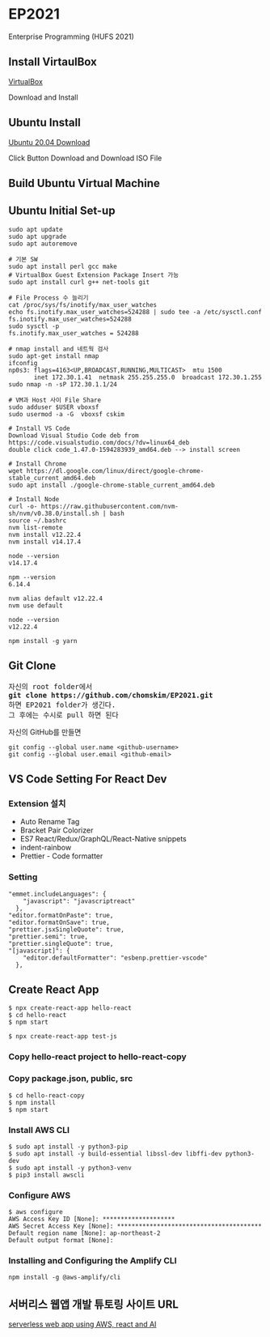 # EP2021

Enterprise Programming (HUFS 2021)

## Install VirtaulBox

[VirtualBox](https://www.virtualbox.org)

Download and Install

## Ubuntu Install

[Ubuntu 20.04 Download](https://ubuntu.com/download/desktop)

Click Button Download and Download ISO File

## Build Ubuntu Virtual Machine

## Ubuntu Initial Set-up

```
sudo apt update
sudo apt upgrade
sudo apt autoremove

# 기본 SW
sudo apt install perl gcc make
# VirtualBox Guest Extension Package Insert 가능
sudo apt install curl g++ net-tools git

# File Process 수 늘리기
cat /proc/sys/fs/inotify/max_user_watches
echo fs.inotify.max_user_watches=524288 | sudo tee -a /etc/sysctl.conf
fs.inotify.max_user_watches=524288
sudo sysctl -p
fs.inotify.max_user_watches = 524288

# nmap install and 네트웍 검사
sudo apt-get install nmap
ifconfig
np0s3: flags=4163<UP,BROADCAST,RUNNING,MULTICAST>  mtu 1500
       inet 172.30.1.41  netmask 255.255.255.0  broadcast 172.30.1.255
sudo nmap -n -sP 172.30.1.1/24

# VM과 Host 사이 File Share
sudo adduser $USER vboxsf
sudo usermod -a -G  vboxsf cskim

# Install VS Code
Download Visual Studio Code deb from https://code.visualstudio.com/docs/?dv=linux64_deb
double click code_1.47.0-1594283939_amd64.deb --> install screen

# Install Chrome
wget https://dl.google.com/linux/direct/google-chrome-stable_current_amd64.deb
sudo apt install ./google-chrome-stable_current_amd64.deb

# Install Node
curl -o- https://raw.githubusercontent.com/nvm-sh/nvm/v0.38.0/install.sh | bash
source ~/.bashrc
nvm list-remote
nvm install v12.22.4
nvm install v14.17.4

node --version
v14.17.4

npm --version
6.14.4

nvm alias default v12.22.4
nvm use default

node --version
v12.22.4

npm install -g yarn

```

## Git Clone

<pre>
자신의 root folder에서
<b>git clone https://github.com/chomskim/EP2021.git</b>
하면 EP2021 folder가 생긴다.
그 후에는 수시로 pull 하면 된다
</pre>

자신의 GitHub를 만들면

```
git config --global user.name <github-username>
git config --global user.email <github-email>
```

## VS Code Setting For React Dev

### Extension 설치

- Auto Rename Tag
- Bracket Pair Colorizer
- ES7 React/Redux/GraphQL/React-Native snippets
- indent-rainbow
- Prettier - Code formatter

### Setting

```
"emmet.includeLanguages": {
    "javascript": "javascriptreact"
  },
"editor.formatOnPaste": true,
"editor.formatOnSave": true,
"prettier.jsxSingleQuote": true,
"prettier.semi": true,
"prettier.singleQuote": true,
"[javascript]": {
    "editor.defaultFormatter": "esbenp.prettier-vscode"
  },
```

## Create React App

```
$ npx create-react-app hello-react
$ cd hello-react
$ npm start

$ npx create-react-app test-js
```

### Copy hello-react project to hello-react-copy

### Copy package.json, public, src

```
$ cd hello-react-copy
$ npm install
$ npm start
```

### Install AWS CLI

```
$ sudo apt install -y python3-pip
$ sudo apt install -y build-essential libssl-dev libffi-dev python3-dev
$ sudo apt install -y python3-venv
$ pip3 install awscli
```

### Configure AWS

```
$ aws configure
AWS Access Key ID [None]: ********************
AWS Secret Access Key [None]: ****************************************
Default region name [None]: ap-northeast-2
Default output format [None]:
```

### Installing and Configuring the Amplify CLI

```
npm install -g @aws-amplify/cli
```

## 서버리스 웹앱 개발 튜토링 사이트 URL

[serverless web app using AWS, react and AI](https://medium.com/develop-and-deploy-a-complex-serverless-web-app)
